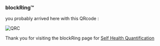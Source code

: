 ---
---

### blockRing™

you probably arrived here with this QRcode :

![QRC](https://chart.googleapis.com/chart?cht=qr&choe=UTF-8&chld=H&chs=210&chl=https://shqb.ml/bring)

Thank you for visiting the blockRing page for [Self Health Quantification][1]




[1]: {{site.search}}=!g+Self+Health+Quantification+blockchain+OR+blockRing™

